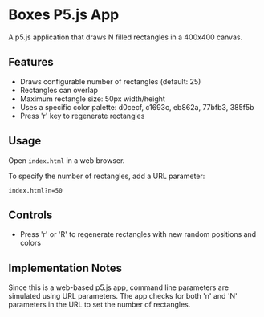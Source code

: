# Boxes P5.js App

A p5.js application that draws N filled rectangles in a 400x400 canvas.

## Features

- Draws configurable number of rectangles (default: 25)
- Rectangles can overlap
- Maximum rectangle size: 50px width/height
- Uses a specific color palette: d0cecf, c1693c, eb862a, 77bfb3, 385f5b
- Press 'r' key to regenerate rectangles

## Usage

Open `index.html` in a web browser.

To specify the number of rectangles, add a URL parameter:
```
index.html?n=50
```

## Controls

- Press 'r' or 'R' to regenerate rectangles with new random positions and colors

## Implementation Notes

Since this is a web-based p5.js app, command line parameters are simulated using URL parameters. The app checks for both 'n' and 'N' parameters in the URL to set the number of rectangles.